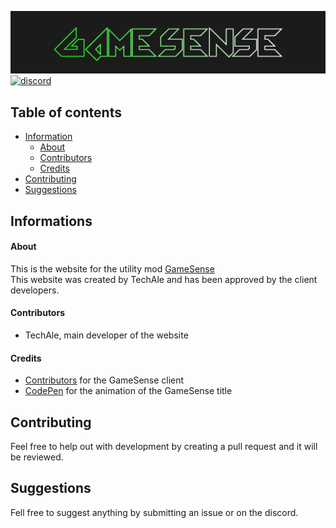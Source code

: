 <!-- PROJECT TITLE -->
![logo](https://github.com/IUDevman/gamesense-assets/blob/main/images/new/logo_large.png)
[![discord](https://img.shields.io/badge/Discord-xfgPw63-8080c0)](https://discord.gg/xfgPw63)

## Table of contents
* [Information](#Information)
    * [About](#About)
    * [Contributors](#Contributors)
    * [Credits](#Credits)
* [Contributing](#Contributing)
* [Suggestions](#Suggestions)


## Informations

#### About
This is the website for the utility mod [GameSense](https://github.com/IUDevman/gamesense-client/) <br>
This website was created by TechAle and has been approved by the client developers.

#### Contributors
* TechAle, main developer of the website

#### Credits
* [Contributors](https://github.com/IUDevman/gamesense-client/graphs/contributors) for the GameSense client
* [CodePen](https://codepen.io/MilloEscobar/pen/eNVaed) for the animation of the GameSense title

## Contributing
Feel free to help out with development by creating a pull request and it will be reviewed. <br>

## Suggestions
Fell free to suggest anything by submitting an issue or on the discord.
